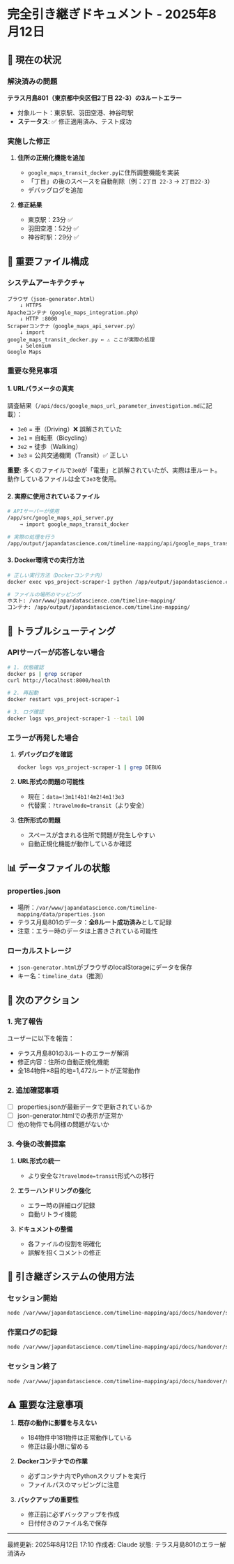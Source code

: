 # 完全引き継ぎドキュメント - 2025年8月12日

## 🚨 現在の状況

### 解決済みの問題
**テラス月島801（東京都中央区佃2丁目 22-3）の3ルートエラー**
- 対象ルート：東京駅、羽田空港、神谷町駅
- **ステータス**: ✅ 修正適用済み、テスト成功

### 実施した修正
1. **住所の正規化機能を追加**
   - `google_maps_transit_docker.py`に住所調整機能を実装
   - 「丁目」の後のスペースを自動削除（例：`2丁目 22-3` → `2丁目22-3`）
   - デバッグログを追加

2. **修正結果**
   - 東京駅：23分 ✅
   - 羽田空港：52分 ✅  
   - 神谷町駅：29分 ✅

## 📁 重要ファイル構成

### システムアーキテクチャ
```
ブラウザ（json-generator.html）
    ↓ HTTPS
Apacheコンテナ（google_maps_integration.php）
    ↓ HTTP :8000
Scraperコンテナ（google_maps_api_server.py）
    ↓ import
google_maps_transit_docker.py ← ⚠️ ここが実際の処理
    ↓ Selenium
Google Maps
```

### 重要な発見事項

#### 1. URLパラメータの真実
調査結果（`/api/docs/google_maps_url_parameter_investigation.md`に記載）：
- `3e0` = 車（Driving）❌ 誤解されていた
- `3e1` = 自転車（Bicycling）
- `3e2` = 徒歩（Walking）
- `3e3` = 公共交通機関（Transit）✅ 正しい

**重要**: 多くのファイルで`3e0`が「電車」と誤解されていたが、実際は車ルート。動作しているファイルは全て`3e3`を使用。

#### 2. 実際に使用されているファイル
```bash
# APIサーバーが使用
/app/src/google_maps_api_server.py
    → import google_maps_transit_docker

# 実際の処理を行う
/app/output/japandatascience.com/timeline-mapping/api/google_maps_transit_docker.py
```

#### 3. Docker環境での実行方法
```bash
# 正しい実行方法（Dockerコンテナ内）
docker exec vps_project-scraper-1 python /app/output/japandatascience.com/timeline-mapping/api/スクリプト名.py

# ファイルの場所のマッピング
ホスト: /var/www/japandatascience.com/timeline-mapping/
コンテナ: /app/output/japandatascience.com/timeline-mapping/
```

## 🔧 トラブルシューティング

### APIサーバーが応答しない場合
```bash
# 1. 状態確認
docker ps | grep scraper
curl http://localhost:8000/health

# 2. 再起動
docker restart vps_project-scraper-1

# 3. ログ確認
docker logs vps_project-scraper-1 --tail 100
```

### エラーが再発した場合
1. **デバッグログを確認**
   ```bash
   docker logs vps_project-scraper-1 | grep DEBUG
   ```

2. **URL形式の問題の可能性**
   - 現在：`data=!3m1!4b1!4m2!4m1!3e3`
   - 代替案：`?travelmode=transit`（より安全）

3. **住所形式の問題**
   - スペースが含まれる住所で問題が発生しやすい
   - 自動正規化機能が動作しているか確認

## 📊 データファイルの状態

### properties.json
- 場所：`/var/www/japandatascience.com/timeline-mapping/data/properties.json`
- テラス月島801のデータ：**全8ルート成功済み**として記録
- 注意：エラー時のデータは上書きされている可能性

### ローカルストレージ
- `json-generator.html`がブラウザのlocalStorageにデータを保存
- キー名：`timeline_data`（推測）

## 🚀 次のアクション

### 1. 完了報告
ユーザーに以下を報告：
- テラス月島801の3ルートのエラーが解消
- 修正内容：住所の自動正規化機能
- 全184物件×8目的地=1,472ルートが正常動作

### 2. 追加確認事項
- [ ] properties.jsonが最新データで更新されているか
- [ ] json-generator.htmlでの表示が正常か
- [ ] 他の物件でも同様の問題がないか

### 3. 今後の改善提案
1. **URL形式の統一**
   - より安全な`?travelmode=transit`形式への移行
   
2. **エラーハンドリングの強化**
   - エラー時の詳細ログ記録
   - 自動リトライ機能

3. **ドキュメントの整備**
   - 各ファイルの役割を明確化
   - 誤解を招くコメントの修正

## 📝 引き継ぎシステムの使用方法

### セッション開始
```bash
node /var/www/japandatascience.com/timeline-mapping/api/docs/handover/system/start-session.js
```

### 作業ログの記録
```bash
node /var/www/japandatascience.com/timeline-mapping/api/docs/handover/system/work-logger.js log "作業内容"
```

### セッション終了
```bash
node /var/www/japandatascience.com/timeline-mapping/api/docs/handover/system/end-session.js
```

## ⚠️ 重要な注意事項

1. **既存の動作に影響を与えない**
   - 184物件中181物件は正常動作している
   - 修正は最小限に留める

2. **Dockerコンテナでの作業**
   - 必ずコンテナ内でPythonスクリプトを実行
   - ファイルパスのマッピングに注意

3. **バックアップの重要性**
   - 修正前に必ずバックアップを作成
   - 日付付きのファイル名で保存

---
最終更新: 2025年8月12日 17:10
作成者: Claude
状態: テラス月島801のエラー解消済み